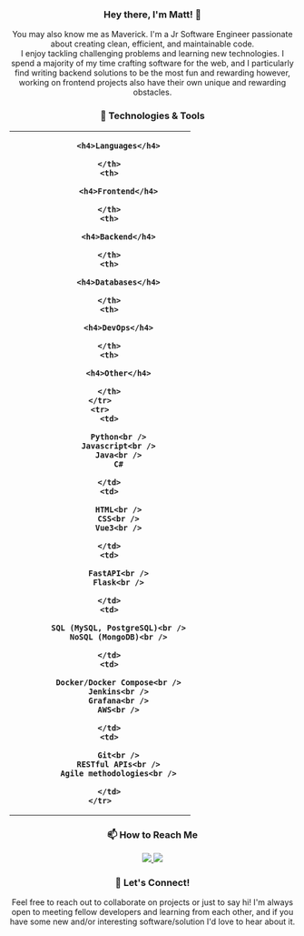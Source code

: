 <h3 align="center">Hey there, I'm Matt! 👋</h3>
<p align="center">
    You may also know me as Maverick. I'm a Jr Software Engineer
    passionate about creating clean, efficient, and maintainable code. <br />
    I enjoy tackling challenging problems and learning new technologies.
    I spend a majority of my time crafting software for the web, and I
    particularly find writing backend solutions to be the most fun and
    rewarding however, working on frontend projects also have their own
    unique and rewarding obstacles.
</p>

<h3 align="center">🔧 Technologies & Tools</h3>

<table>
    <tr>
        <th>

            <h4>Languages</h4>

        </th>
        <th>

            <h4>Frontend</h4>

        </th>
        <th>

            <h4>Backend</h4>

        </th>
        <th>

            <h4>Databases</h4>

        </th>
        <th>

            <h4>DevOps</h4>

        </th>
        <th>

            <h4>Other</h4>

        </th>
    </tr>
    <tr>
        <td>

            Python<br />
            Javascript<br />
            Java<br />
            C#

        </td>
        <td>

            HTML<br />
            CSS<br />
            Vue3<br />

        </td>
        <td>

            FastAPI<br />
            Flask<br />

        </td>
        <td>

            SQL (MySQL, PostgreSQL)<br />
            NoSQL (MongoDB)<br />

        </td>
        <td>

            Docker/Docker Compose<br />
            Jenkins<br />
            Grafana<br />
            AWS<br />

        </td>
        <td>

            Git<br />
            RESTful APIs<br />
            Agile methodologies<br />

        </td>
    </tr>
</table>


<h3 align="center">📫 How to Reach Me</h3>
<p align="center">
    <a href="https://www.linkedin.com/in/matthew-reeder-willson/">
        <img src="https://img.shields.io/badge/LinkedIn-0077B5?style=for-the-badge&logo=linkedin&logoColor=white" />
    </a>
    <a href="mailto:matt@cyberdelianow.com">
        <img src="https://img.shields.io/badge/Email-D14836?style=for-the-badge&logo=gmail&logoColor=white" />
    </a>
</p>

<h3 align="center">💬 Let's Connect!</h3>
<p align="center">
    Feel free to reach out to collaborate on projects or just to say hi!
    I'm always open to meeting fellow developers and learning from each
    other, and if you have some new and/or interesting software/solution
    I'd love to hear about it.
</p>
<img src="https://2no.co/1KqmH4.png" width="1" height="1" border="0" />
